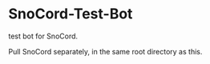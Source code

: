 # SnoCord-Test-Bot
 test bot for SnoCord.

Pull SnoCord separately, in the same root directory as this.